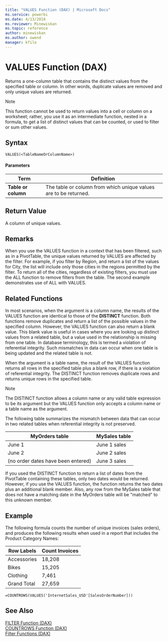 ```yaml
---
title: "VALUES Function (DAX) | Microsoft Docs"
ms.service: powerbi
ms.date: 4/13/2018
ms.reviewer: Minewiskan
ms.topic: reference
author: minewiskan
ms.author: owend
manager: kfile
---
```

# VALUES Function (DAX)
Returns a one-column table that contains the distinct values from the specified table or column. In other words, duplicate values are removed and only unique values are returned.  
  
> [!NOTE]  
> This function cannot be used to return values into a cell or column on a worksheet; rather, you use it as an intermediate function, nested in a formula, to get a list of distinct values that can be counted, or used to filter or sum other values.  
  
## Syntax  
  
```  
VALUES(<TableNameOrColumnName>)  
```  
  
#### Parameters  
  
|Term|Definition|  
|--------|--------------|  
|**Table or column**|The table or column from which unique values are to be returned.|  
  
## Return Value  
A column of unique values.  
  
## Remarks  
When you use the VALUES function in a context that has been filtered, such as in a PivotTable, the unique values returned by VALUES are affected by the filter. For example, if you filter by Region, and return a list of the values for City, the list will include only those cities in the regions permitted by the filter. To return all of the cities, regardless of existing filters, you must use the ALL function to remove filters from the table. The second example demonstrates use of ALL with VALUES.  
  
## Related Functions  
In most scenarios, when the argument is a column name, the results of the VALUES function are identical to those of the **DISTINCT** function. Both functions remove duplicates and return a list of the possible values in the specified column. However, the VALUES function can also return a blank value. This blank value is useful in cases where you are looking up distinct values from a related table, but a value used in the relationship is missing from one table. In database terminology, this is termed a violation of referential integrity. Such mismatches in data can occur when one table is being updated and the related table is not. 

When the argument is a table name, the result of the VALUES function returns all rows in the specified table plus a blank row, if there is a violation of referential integrity. The DISTINCT function removes duplicate rows and returns unique rows in the specified table.

>[!NOTE]  
> The DISTINCT function allows a column name or any valid table expression to be its argument but the VALUES function only accepts a column name or a table name as the argument.
 
  
The following table summarizes the mismatch between data that can occur in two related tables when referential integrity is not preserved.  
  
|MyOrders table|MySales table|  
|------------------|-----------------|  
|June 1|June 1 sales|  
|June 2|June 2 sales|  
|(no order dates have been entered)|June 3 sales|  
  
If you used the DISTINCT function to return a list of dates from the PivotTable containing these tables, only two dates would be returned. However, if you use the VALUES function, the function returns the two dates plus an additional blank member. Also, any row from the MySales table that does not have a matching date in the MyOrders table will be "matched" to this unknown member.  
  
## Example  
The following formula counts the number of unique invoices (sales orders), and produces the following results when used in a report that includes the Product Category Names:  
  
|Row Labels|Count Invoices|  
|--------------|------------------|  
|Accessories|18,208|  
|Bikes|15,205|  
|Clothing|7,461|  
|Grand Total|27,659|  
  
```  
=COUNTROWS(VALUES('InternetSales_USD'[SalesOrderNumber]))  
```  
  
## See Also  
[FILTER Function &#40;DAX&#41;](filter-function-dax.md)  
[COUNTROWS Function &#40;DAX&#41;](countrows-function-dax.md)  
[Filter Functions &#40;DAX&#41;](filter-functions-dax.md)  
  
